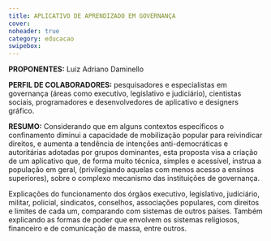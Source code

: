 ```yaml
---
title: APLICATIVO DE APRENDIZADO EM GOVERNANÇA
cover: 
noheader: true
category: educacao
swipebox: 
---
```

  
**PROPONENTES:**
Luiz Adriano Daminello
  
**PERFIL DE COLABORADORES:** pesquisadores e especialistas em governança (áreas como executivo, legislativo e judiciário), cientistas sociais, programadores e desenvolvedores de aplicativo e designers gráfico. 

**RESUMO:**
Considerando que em alguns contextos específicos o confinamento diminui a capacidade de mobilização popular para reivindicar direitos, e aumenta a tendência de intenções anti-democráticas e autoritárias adotadas por grupos dominantes, esta proposta visa a criação de um aplicativo que, de forma muito técnica, simples e acessível, instrua a população em geral, (privilegiando aquelas com menos acesso a ensinos superiores), sobre o complexo mecanismo das instituições de governança. 
  
Explicações do funcionamento dos órgãos executivo, legislativo, judiciário, militar, policial, sindicatos, conselhos, associações populares, com direitos e limites de cada um, comparando com sistemas de outros países. Também explicando as formas de poder que envolvem os sistemas religiosos, financeiro e de comunicação de massa, entre outros.  
